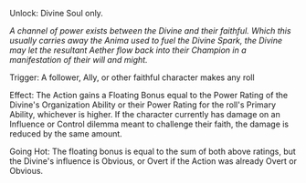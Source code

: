 Unlock: Divine Soul only.

*A channel of power exists between the Divine and their faithful. Which this usually carries away the Anima used to fuel the Divine Spark, the Divine may let the resultant Aether flow back into their Champion in a manifestation of their will and might.*

Trigger: A follower, Ally, or other faithful character makes any roll

Effect: The Action gains a Floating Bonus equal to the Power Rating of the Divine's Organization Ability or their Power Rating for the roll's Primary Ability, whichever is higher. If the character currently has damage on an Influence or Control dilemma meant to challenge their faith, the damage is reduced by the same amount.

Going Hot: The floating bonus is equal to the sum of both above ratings, but the Divine's influence is Obvious, or Overt if the Action was already Overt or Obvious.